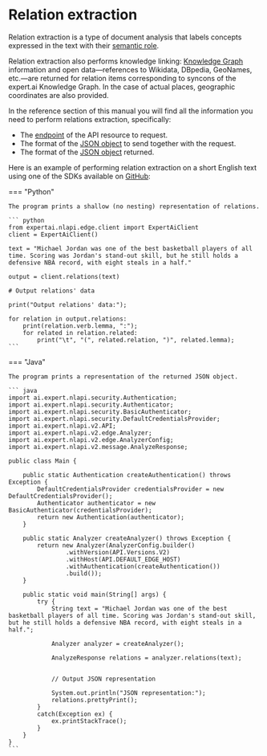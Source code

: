# Relation extraction

Relation extraction is a type of document analysis that labels concepts expressed in the text with their <a href="https://en.wikipedia.org/wiki/Semantic_role_labeling" target="_blank">semantic role</a>.

Relation extraction also performs knowledge linking: [Knowledge Graph](../knowledgegraph/index.md) information and open data&mdash;references to Wikidata, DBpedia, GeoNames, etc.&mdash;are returned for relation items corresponding to syncons of the expert.ai Knowledge Graph. In the case of actual places, geographic coordinates are also provided.

In the reference section of this manual you will find all the information you need to perform relations extraction, specifically:

- The [endpoint](../../reference/endpoints/index.md) of the API resource to request.
- The format of the [JSON object](../../reference/requests/relation-extraction/index.md) to send together with the request.
- The format of the [JSON object](../../reference/output/relation-extraction/index.md) returned.

Here is an example of performing relation extraction on a short English text using one of the SDKs available on <a href="https://github.com/therealexpertai/" target="_blank">GitHub</a>:

=== "Python"

    The program prints a shallow (no nesting) representation of relations.

    ``` python
    from expertai.nlapi.edge.client import ExpertAiClient
    client = ExpertAiClient()

    text = "Michael Jordan was one of the best basketball players of all time. Scoring was Jordan's stand-out skill, but he still holds a defensive NBA record, with eight steals in a half." 

    output = client.relations(text)

    # Output relations' data

    print("Output relations' data:");

    for relation in output.relations:
        print(relation.verb.lemma, ":");
        for related in relation.related:
            print("\t", "(", related.relation, ")", related.lemma);
    ```

=== "Java"
        
    The program prints a representation of the returned JSON object.
    
    ``` java
    import ai.expert.nlapi.security.Authentication;
    import ai.expert.nlapi.security.Authenticator;
    import ai.expert.nlapi.security.BasicAuthenticator;
    import ai.expert.nlapi.security.DefaultCredentialsProvider;
    import ai.expert.nlapi.v2.API;
    import ai.expert.nlapi.v2.edge.Analyzer;
    import ai.expert.nlapi.v2.edge.AnalyzerConfig;
    import ai.expert.nlapi.v2.message.AnalyzeResponse;

    public class Main {

        public static Authentication createAuthentication() throws Exception {
            DefaultCredentialsProvider credentialsProvider = new DefaultCredentialsProvider();
            Authenticator authenticator = new BasicAuthenticator(credentialsProvider);
            return new Authentication(authenticator);
        }

        public static Analyzer createAnalyzer() throws Exception {
            return new Analyzer(AnalyzerConfig.builder()
                    .withVersion(API.Versions.V2)
					.withHost(API.DEFAULT_EDGE_HOST)
                    .withAuthentication(createAuthentication())
                    .build());
        }

        public static void main(String[] args) {
            try {
                String text = "Michael Jordan was one of the best basketball players of all time. Scoring was Jordan's stand-out skill, but he still holds a defensive NBA record, with eight steals in a half.";

                Analyzer analyzer = createAnalyzer();

                AnalyzeResponse relations = analyzer.relations(text);


                // Output JSON representation

                System.out.println("JSON representation:");
                relations.prettyPrint();
            }
            catch(Exception ex) {
                ex.printStackTrace();
            }
        }
    }
    ```

